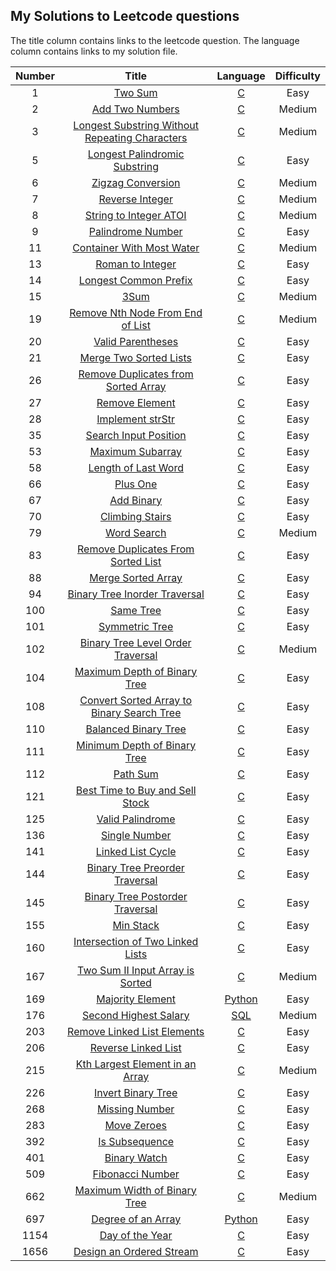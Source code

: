 ## My Solutions to Leetcode questions

The title column contains links to the leetcode question.
The language column contains links to my solution file.


| Number | Title | Language | Difficulty |
| :----: | :---: | :------: | :--------: |
| 1 | [Two Sum](https://leetcode.com/problems/two-sum/) | [C](algorithms/two_sum.c) | Easy |
| 2 | [Add Two Numbers](https://leetcode.com/problems/add-two-numbers/) | [C](algorithms/add_two_numbers.c) | Medium |
| 3 | [Longest Substring Without Repeating Characters](https://leetcode.com/problems/longest-substring-without-repeating-characters/) | [C](algorithms/longest_substring_without_repeating_characters.c) | Medium |
| 5 | [Longest Palindromic Substring](https://leetcode.com/problems/longest-palindromic-substring/) | [C](algorithms/longest_palindromic_substring.c) | Easy |
| 6 | [Zigzag Conversion](https://leetcode.com/problems/zigzag-conversion/) | [C](algorithms/zigzag_conversion.c) | Medium |
| 7 | [Reverse Integer](https://leetcode.com/problems/reverse-integer/) | [C](algorithms/reverse_integer.c) | Medium |
| 8 | [String to Integer ATOI](https://leetcode.com/problems/string-to-integer-atoi/) | [C](algorithms/string_to_integer_atoi.c) | Medium |
| 9 | [Palindrome Number](https://leetcode.com/problems/palindrome-number/) | [C](algorithms/palindrome_number.c) | Easy |
| 11 | [Container With Most Water](https://leetcode.com/problems/container-with-most-water/) | [C](algorithms/container_with_most_water.c) | Medium |
| 13 | [Roman to Integer](https://leetcode.com/problems/roman-to-integer/) | [C](algorithms/roman_to_integer.c) | Easy |
| 14 | [Longest Common Prefix](https://leetcode.com/problems/longest-common-prefix/) | [C](algorithms/longest_common_prefix.c) | Easy |
| 15 | [3Sum](https://leetcode.com/problems/3sum/) | [C](algorithms/3sum.c) | Medium |
| 19 | [Remove Nth Node From End of List](https://leetcode.com/problems/remove-nth-node-from-end-of-list/) | [C](algorithms/remove_nth_node_from_end_of_list.c) | Medium |
| 20 | [Valid Parentheses](https://leetcode.com/problems/valid-parentheses/) | [C](algorithms/valid_parentheses.c) | Easy |
| 21 | [Merge Two Sorted Lists](https://leetcode.com/problems/merge-two-sorted-lists/) | [C](algorithms/merge_two_sorted_lists.c) | Easy |
| 26 | [Remove Duplicates from Sorted Array](https://leetcode.com/problems/remove-duplicates-from-sorted-array/) | [C](algorithms/remove_duplicates_from_sorted_array.c) | Easy |
| 27 | [Remove Element](https://leetcode.com/problems/remove-element/) | [C](algorithms/remove_element.c) | Easy |
| 28 | [Implement strStr](https://leetcode.com/problems/implement-strstr/) | [C](algorithms/implement_strstr.c) | Easy |
| 35 | [Search Input Position](https://leetcode.com/problems/search-input-position/) | [C](algorithms/search_input_position.c) | Easy |
| 53 | [Maximum Subarray](https://leetcode.com/problems/maximum-subarray/) | [C](algorithms/maximum_subarray.c) | Easy |
| 58 | [Length of Last Word](https://leetcode.com/problems/length-of-last-word/) | [C](algorithms/length_of_last_word.c) | Easy |
| 66 | [Plus One](https://leetcode.com/problems/plus-one/) | [C](algorithms/plus_one.c) | Easy |
| 67 | [Add Binary](https://leetcode.com/problems/add-binary/) | [C](algorithms/add_binary.c) | Easy |
| 70 | [Climbing Stairs](https://leetcode.com/problems/climbing-stairs/) | [C](algorithms/climbing_stairs.c) | Easy |
| 79 | [Word Search](https://leetcode.com/problems/word-search/) | [C](algorithms/word_search.c) | Medium |
| 83 | [Remove Duplicates From Sorted List](https://leetcode.com/problems/remove-duplicates-from-sorted-list/) | [C](algorithms/remove_duplicates_from_sorted_list.c) | Easy |
| 88 | [Merge Sorted Array](https://leetcode.com/problems/merge-sorted-array/) | [C](algorithms/merge_sorted_array.c) | Easy |
| 94 | [Binary Tree Inorder Traversal](https://leetcode.com/problems/binary-tree-inorder-traversal/) | [C](algorithms/binary_tree_inorder_traversal.c) | Easy |
| 100 | [Same Tree](https://leetcode.com/problems/same-tree/) | [C](algorithms/same_tree.c) | Easy |
| 101 | [Symmetric Tree](https://leetcode.com/problems/symmetric-tree/) | [C](algorithms/symmetric_tree.c) | Easy |
| 102 | [Binary Tree Level Order Traversal](https://leetcode.com/problems/binary-tree-level-order-traversal/) | [C](algorithms/binary_tree_level_order_traversal.c) | Medium |
| 104 | [Maximum Depth of Binary Tree](https://leetcode.com/problems/maximum-depth-of-binary-tree/) | [C](algorithms/maximum_depth_of_binary_tree.c) | Easy |
| 108 | [Convert Sorted Array to Binary Search Tree](https://leetcode.com/problems/convert-sorted-array-to-binary-search-tree/) | [C](algorithms/convert_sorted_array_to_binary_search_tree.c) | Easy |
| 110 | [Balanced Binary Tree](https://leetcode.com/problems/balanced-binary-tree/) | [C](algorithms/balanced_binary_tree.c) | Easy |
| 111 | [Minimum Depth of Binary Tree](https://leetcode.com/problems/minimum-depth-of-binary-tree/) | [C](algorithms/minimum_depth_of_binary_tree.c) | Easy |
| 112 | [Path Sum](https://leetcode.com/problems/path-sum/) | [C](algorithms/path_sum.c) | Easy |
| 121 | [Best Time to Buy and Sell Stock](https://leetcode.com/problems/best-time-to-buy-and-sell-stock/) | [C](algorithms/best_time_to_buy_and_sell_stock.c) | Easy |
| 125 | [Valid Palindrome](https://leetcode.com/problems/valid-palindrome/) | [C](algorithms/valid_palindrome.c) | Easy |
| 136 | [Single Number](https://leetcode.com/problems/single-number/) | [C](algorithms/single_number.c) | Easy |
| 141 | [Linked List Cycle](https://leetcode.com/problems/linked-list-cycle/) | [C](algorithms/linked_list_cycle.c) | Easy |
| 144 | [Binary Tree Preorder Traversal](https://leetcode.com/problems/binary-tree-preorder-traversal/) | [C](algorithms/binary_tree_preorder_traversal.c) | Easy |
| 145 | [Binary Tree Postorder Traversal](https://leetcode.com/problems/binary-tree-postorder-traversal/) | [C](algorithms/binary_tree_postorder_traversal.c) | Easy |
| 155 | [Min Stack](https://leetcode.com/problems/min-stack/) | [C](algorithms/min_stack.c) | Easy |
| 160 | [Intersection of Two Linked Lists](https://leetcode.com/problems/intersection-of-two-linked-lists/) | [C](algorithms/intersection_of_two_linked_lists.c) | Easy |
| 167 | [Two Sum II Input Array is Sorted](https://leetcode.com/problems/two-sum-ii-input-array-is-sorted/) | [C](algorithms/two_sum_ii_input_array_is_sorted.c) | Medium |
| 169 | [Majority Element](https://leetcode.com/problems/majority-element/) | [Python](algorithms/majority_element.py) | Easy |
| 176 | [Second Highest Salary](https://leetcode.com/problems/second-highest-salary/) | [SQL](database/second_highest_salary.sql) | Medium |
| 203 | [Remove Linked List Elements](https://leetcode.com/problems/remove-linked-list-elements/) | [C](algorithms/remove_linked_list_elements.c) | Easy |
| 206 | [Reverse Linked List](https://leetcode.com/problems/reverse-linked-list/) | [C](algorithms/reverse_linked_list.c) | Easy |
| 215 | [Kth Largest Element in an Array](https://leetcode.com/problems/kth-largest-element-in-an-array/) | [C](algorithms/kth_largest_element_in_an_array.c) | Medium |
| 226 | [Invert Binary Tree](https://leetcode.com/problems/invert-binary-tree/) | [C](algorithms/invert_binary_tree.c) | Easy |
| 268 | [Missing Number](https://leetcode.com/problems/missing-number/) | [C](algorithms/missing_number.c) | Easy |
| 283 | [Move Zeroes](https://leetcode.com/problems/move-zeroes/) | [C](algorithms/move_zeroes.c) | Easy |
| 392 | [Is Subsequence](https://leetcode.com/problems/is-subsequence/) | [C](algorithms/is_subsequence.c) | Easy |
| 401 | [Binary Watch](https://leetcode.com/problems/binary-watch/) | [C](algorithms/binary_watch.c) | Easy |
| 509 | [Fibonacci Number](https://leetcode.com/problems/fibonacci-number/) | [C](algorithms/fibonacci_number.c) | Easy |
| 662 | [Maximum Width of Binary Tree](https://leetcode.com/problems/maximum-width-of-binary-tree/) | [C](algorithms/maximum_width_of_binary_tree.c) | Medium |
| 697 | [Degree of an Array](https://leetcode.com/problems/degree-of-an-array/) | [Python](algorithms/degree_of_an_array.py) | Easy |
| 1154 | [Day of the Year](https://leetcode.com/problems/day-of-the-year/) | [C](algorithms/day_of_the_year.c) | Easy |
| 1656 | [Design an Ordered Stream](https://leetcode.com/problems/design-an-ordered-stream/) | [C](algorithms/design_an_ordered_stream.c) | Easy |
